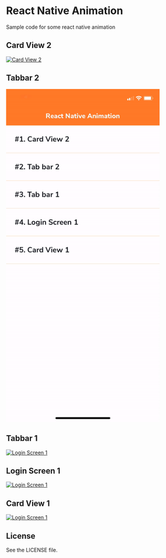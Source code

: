 # React Native Animation 
Sample code for some react native animation

## Card View 2
<div style="justify-content: center; align-items: center;">
<a href=""><img width="420px" src="https://github.com/lqduongdev/gif-storage/blob/master/card_view_2.gif?raw=true" title="Card View 2" /></a>
</div>

## Tabbar 2
<div style="justify-content: center; align-items: center;">
<a href=""><img width="420px" src="https://github.com/lqduongdev/gif-storage/blob/master/tabbar_2.gif?raw=true" title="Tabbar 2" /></a>
</div>

## Tabbar 1
<div style="justify-content: center; align-items: center;">
<a href=""><img width="420px" src="https://github.com/lqduongdev/gif-storage/blob/master/tabbar_1.gif?raw=true" title="Login Screen 1" /></a>
</div>

## Login Screen 1
<div style="justify-content: center; align-items: center;">
<a href=""><img width="420px" src="https://github.com/lqduongdev/gif-storage/blob/master/login_screen_1.gif?raw=true" title="Login Screen 1" /></a>
</div>


## Card View 1
<div style="justify-content: center; align-items: center;">
<a href=""><img width="420px" src="https://github.com/lqduongdev/gif-storage/blob/master/card_view_1.gif?raw=true" title="Login Screen 1" /></a>
</div>

## License
See the LICENSE file.

